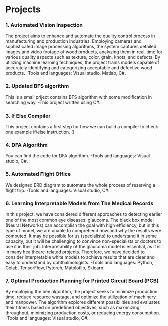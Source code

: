# Projects
### 1. Automated Vision Inspection
The project aims to enhance and automate the quality control process in manufacturing and production industries.
Employing cameras and sophisticated image processing algorithms, the system captures detailed images and video footage of wood products, 
analyzing them in real-time for various quality aspects such as texture, color, grain, knots, and defects. By utilizing machine learning techniques, 
the project trains models capable of accurately identifying and categorizing acceptable and defective wood products.
-Tools and languages: Visual studio, Matlab, C#.

### 2. Updated BFS algorithm
This is a small priject contains BFS algorithm with some modification in searching way.
-This project written using C#.

### 3. If Else Compiler
This project contains a first step for how we can build a compiler to check one example if/else instruction. ()

### 4. DFA Algorithm
You can find the code for DFA algorithm.
-Tools and languages: Visual studio, C#.

### 5. Automated Flight Office
We designed ERD diagram to automate the whole process of reserving a flight trip.
-Tools and languages: Visual studio, C#.

### 6. Learning Interpretable Models from The Medical Records
In this project, we have considered different approaches to detecting earlier one of the most common eye diseases: glaucoma.
The black box model (Neural Networks) can accomplish the goal with high efficiency, but in this type of model, 
we are unable to comprehend how and why the results were computed. It may be possible for us (specialists) to understand it in some capacity, but it will be challenging to convince non-specialists or doctors to use it in their job.
Interpretability of the glaucoma model is essential, as it is in many healthcare-related projects. Therefore, we have decided to consider interpretable white models to achieve results that are clear and easy to understand by ophthalmologists.
-Tools and languages: Python, Colab, TensorFlow, Pytorch, Matplotlib, Sklearn.

### 7. Optimal Production Planning for Printed Circuit Board (PCB)
By employing the bee algorithm, the project seeks to minimize production time, reduce resource wastage, and optimize the utilization of machinery and manpower.
The algorithm explores different possibilities and evaluates their fitness based on predefined objectives, such as maximizing throughput, minimizing production costs, or reducing energy consumption.
-Tools and languages: Visual studio, C#.
